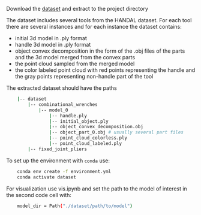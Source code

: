 Download the [dataset](https://disk.yandex.ru/d/wn96YnqAKPJ_Zw) and extract to the project directory

The dataset includes several tools from the HANDAL dataset. For each tool there are several instances and for each instance the dataset contains:
- initial 3d model in .ply format
- handle 3d model in .ply format
- object convex decomposition in the form of the .obj files of the parts and the 3d model merged from the convex parts
- the point cloud sampled from the merged model
- the color labeled point cloud with red points representing the handle and the gray points representing non-handle part of the tool  


The extracted dataset should have the paths
```bash
    |-- dataset
        |-- combinational_wrenches
            |-- model_0
                |-- handle.ply
                |-- initial_object.ply
                |-- object_convex_decomposition.obj
                |-- object_part_0.obj # usually several part files
                |-- point_cloud_colorless.ply
                |-- point_cloud_labeled.ply
        |-- fixed_joint_pliers
```

To set up the environment with `conda` use:
```bash
    conda env create -f environment.yml
    conda activate dataset
```
For visualization use vis.ipynb and set the path to the model of interest in the second code cell with:
```bash
    model_dir = Path("./dataset/path/to/model")
```





